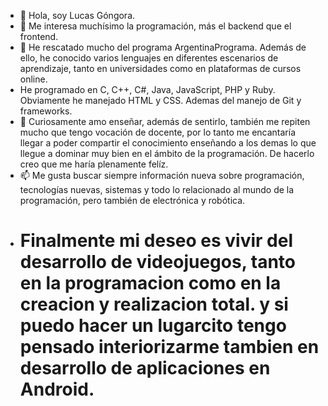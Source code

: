 - 👋 Hola, soy Lucas Góngora.
- 👀 Me interesa muchísimo la programación, más el backend que el frontend. 
- 🌱 He rescatado mucho del programa ArgentinaPrograma. Además de ello, he conocido varios lenguajes en diferentes 
     escenarios de aprendizaje, tanto en universidades como en plataformas de cursos online. 
-    He programado en C, C++, C#, Java, JavaScript, PHP y Ruby. Obviamente he manejado HTML y CSS. Ademas del manejo de Git y frameworks.
- 💞️ Curiosamente amo enseñar, además de sentirlo, también me repiten mucho que tengo vocación de docente, por lo tanto me encantaría llegar a poder compartir 
      el conocimiento enseñando a los demas lo que llegue a dominar muy bien en el ámbito de la programación. De hacerlo creo que me haría plenamente felíz.
- 📫 Me gusta buscar siempre información nueva sobre programación, tecnologías nuevas, sistemas y todo lo relacionado al mundo de la programación, pero también 
      de electrónica y robótica.
- #  Finalmente mi deseo es vivir del desarrollo de videojuegos, tanto en la programacion como en la creacion y realizacion total. y si puedo hacer un lugarcito tengo pensado interiorizarme tambien en desarrollo de aplicaciones en Android.

<!---
lucasgongora/lucasgongora is a ✨ special ✨ repository because its `README.md` (this file) appears on your GitHub profile.
You can click the Preview link to take a look at your changes.
--->
